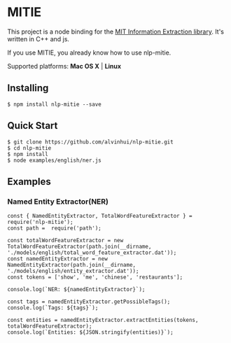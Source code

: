# MITIE

This project is a node binding for the [MIT Information Extraction library](https://github.com/mit-nlp/MITIE). It's written in C++ and js.

If you use MITIE, you already know how to use nlp-mitie.

Supported platforms: **Mac OS X** | **Linux**

## Installing

```
$ npm install nlp-mitie --save
```

## Quick Start

```
$ git clone https://github.com/alvinhui/nlp-mitie.git
$ cd nlp-mitie
$ npm install
$ node examples/english/ner.js
```

## Examples

### Named Entity Extractor(NER)

```
const { NamedEntityExtractor, TotalWordFeatureExtractor } = require('nlp-mitie');
const path =  require('path');

const totalWordFeatureExtractor = new TotalWordFeatureExtractor(path.join(__dirname, './models/english/total_word_feature_extractor.dat'));
const namedEntityExtractor = new NamedEntityExtractor(path.join(__dirname, './models/english/entity_extractor.dat'));
const tokens = ['show', 'me', 'chinese', 'restaurants'];

console.log(`NER: ${namedEntityExtractor}`);

const tags = namedEntityExtractor.getPossibleTags();
console.log(`Tags: ${tags}`);

const entities = namedEntityExtractor.extractEntities(tokens, totalWordFeatureExtractor);
console.log(`Entities: ${JSON.stringify(entities)}`);
```